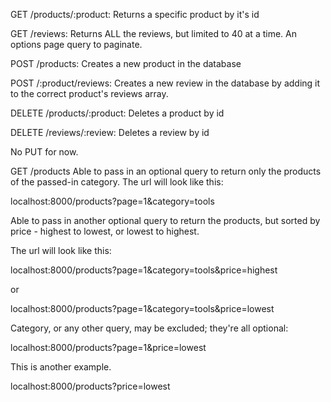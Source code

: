 GET /products/:product: Returns a specific product by it's id

GET /reviews: Returns ALL the reviews, but limited to 40 at a time. An options page query to paginate.

POST /products: Creates a new product in the database

POST /:product/reviews: Creates a new review in the database by adding it to the correct product's reviews array.

DELETE /products/:product: Deletes a product by id

DELETE /reviews/:review: Deletes a review by id

No PUT for now.

GET /products
Able to pass in an optional query to return only the products of the passed-in category. The url will look like this:

localhost:8000/products?page=1&category=tools

Able to pass in another optional query to return the products, but sorted by price - highest to lowest, or lowest to highest.

The url will look like this:

localhost:8000/products?page=1&category=tools&price=highest

or

localhost:8000/products?page=1&category=tools&price=lowest

Category, or any other query, may be excluded; they're all optional:

localhost:8000/products?page=1&price=lowest

This is another example.

localhost:8000/products?price=lowest
